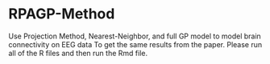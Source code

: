 # RPAGP-Method
Use Projection Method, Nearest-Neighbor, and full GP model to model brain connectivity on EEG data
To get the same results from the paper. Please run all of the R files and then run the Rmd file. 
